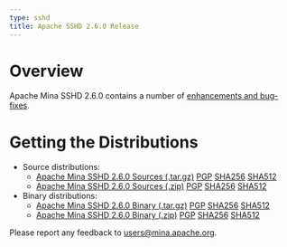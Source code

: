 ```yaml
---
type: sshd
title: Apache SSHD 2.6.0 Release
---
```


# Overview

Apache Mina SSHD 2.6.0 contains a number of [enhancements and bug-fixes](https://issues.apache.org/jira/secure/ReleaseNote.jspa?projectId=12310849&version=12348366).

# Getting the Distributions

* Source distributions:
    * [Apache Mina SSHD 2.6.0 Sources (.tar.gz)](https://www.apache.org/dyn/closer.lua/mina/sshd/2.6.0/apache-sshd-2.6.0-src.tar.gz) [PGP](https://www.apache.org/dist/mina/sshd/2.6.0/apache-sshd-2.6.0-src.tar.gz.asc) [SHA256](https://www.apache.org/dist/mina/sshd/2.6.0/apache-sshd-2.6.0-src.tar.gz.sha256) [SHA512](https://www.apache.org/dist/mina/sshd/2.6.0/apache-sshd-2.6.0-src.tar.gz.sha512)
    * [Apache Mina SSHD 2.6.0 Sources (.zip)](https://www.apache.org/dyn/closer.lua/mina/sshd/2.6.0/apache-sshd-2.6.0-src.zip) [PGP](https://www.apache.org/dist/mina/sshd/2.6.0/apache-sshd-2.6.0-src.zip.asc) [SHA256](https://www.apache.org/dist/mina/sshd/2.6.0/apache-sshd-2.6.0-src.zip.sha256) [SHA512](https://www.apache.org/dist/mina/sshd/2.6.0/apache-sshd-2.6.0-src.zip.sha512)
* Binary distributions:
    * [Apache Mina SSHD 2.6.0 Binary (.tar.gz)](https://www.apache.org/dyn/closer.lua/mina/sshd/2.6.0/apache-sshd-2.6.0.tar.gz) [PGP](https://www.apache.org/dist/mina/sshd/2.6.0/apache-sshd-2.6.0.tar.gz.asc) [SHA256](https://www.apache.org/dist/mina/sshd/2.6.0/apache-sshd-2.6.0.tar.gz.sha256) [SHA512](https://www.apache.org/dist/mina/sshd/2.6.0/apache-sshd-2.6.0.tar.gz.sha512)
    * [Apache Mina SSHD 2.6.0 Binary (.zip)](https://www.apache.org/dyn/closer.lua/mina/sshd/2.6.0/apache-sshd-2.6.0.zip) [PGP](https://www.apache.org/dist/mina/sshd/2.6.0/apache-sshd-2.6.0.zip.asc) [SHA256](https://www.apache.org/dist/mina/sshd/2.6.0/apache-sshd-2.6.0.zip.sha256) [SHA512](https://www.apache.org/dist/mina/sshd/2.6.0/apache-sshd-2.6.0.zip.sha512)

Please report any feedback to [users@mina.apache.org](mailto:users@mina.apache.org).
